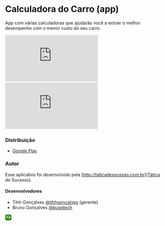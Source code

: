 
 
 
# Calculadora do Carro (app)
App com várias calculadoras que ajudarão você a extrair o melhor desempenho com o menor custo do seu carro.

[![Versão](http://app.tiago.art.br/flags/version.php?path=tihhgoncalves/calculadoradocarro)](#)
[![Size](http://app.tiago.art.br/flags/size.php?path=tihhgoncalves/calculadoradocarro)](#)

### Distribuição
 - [Google Play](https://play.google.com/store/apps/details?id=br.com.taticadesucesso.calculadoradocarro)

### Autor

Esse aplicativo foi desenvolvido pela [http://taticadesucesso.com.br](Tática de Sucesso).

#### Desenvolvedores
 - Tihh Gonçalves [@tihhgoncalves](https://github.com/tihhgoncalves) (gerente)
 - Bruno Gonçalves [@bugotech](https://github.com/bugotech)


![MadeInBrazil](https://raw.githubusercontent.com/tihhgoncalves/calculadoradocarro/master/doc/br.png)

